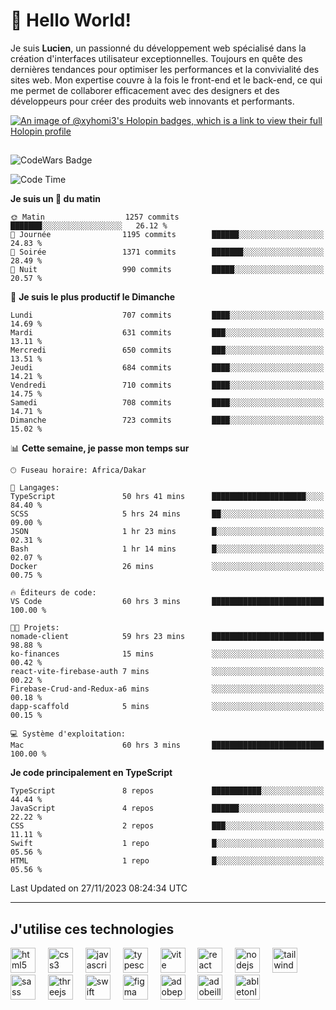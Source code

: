 # 👋 Hello World!

Je suis **Lucien**, un passionné du développement web spécialisé dans la création d'interfaces utilisateur exceptionnelles. Toujours en quête des dernières tendances pour optimiser les performances et la convivialité des sites web. Mon expertise couvre à la fois le front-end et le back-end, ce qui me permet de collaborer efficacement avec des designers et des développeurs pour créer des produits web innovants et performants.

[![An image of @xyhomi3's Holopin badges, which is a link to view their full Holopin profile](https://holopin.me/xyhomi3)](https://holopin.io/@xyhomi3)

##

![CodeWars Badge](https://www.codewars.com/users/xyhomi3/badges/small)

<!--START_SECTION:waka-->
![Code Time](http://img.shields.io/badge/Code%20Time-350%20hrs%2045%20mins-blue)

**Je suis un 🐤 du matin** 

```text
🌞 Matin                  1257 commits        ███████░░░░░░░░░░░░░░░░░░   26.12 % 
🌆 Journée                1195 commits        ██████░░░░░░░░░░░░░░░░░░░   24.83 % 
🌃 Soirée                 1371 commits        ███████░░░░░░░░░░░░░░░░░░   28.49 % 
🌙 Nuit                   990 commits         █████░░░░░░░░░░░░░░░░░░░░   20.57 % 
```
📅 **Je suis le plus productif le Dimanche** 

```text
Lundi                    707 commits         ████░░░░░░░░░░░░░░░░░░░░░   14.69 % 
Mardi                    631 commits         ███░░░░░░░░░░░░░░░░░░░░░░   13.11 % 
Mercredi                 650 commits         ███░░░░░░░░░░░░░░░░░░░░░░   13.51 % 
Jeudi                    684 commits         ████░░░░░░░░░░░░░░░░░░░░░   14.21 % 
Vendredi                 710 commits         ████░░░░░░░░░░░░░░░░░░░░░   14.75 % 
Samedi                   708 commits         ████░░░░░░░░░░░░░░░░░░░░░   14.71 % 
Dimanche                 723 commits         ████░░░░░░░░░░░░░░░░░░░░░   15.02 % 
```


📊 **Cette semaine, je passe mon temps sur** 

```text
🕑︎ Fuseau horaire: Africa/Dakar

💬 Langages: 
TypeScript               50 hrs 41 mins      █████████████████████░░░░   84.40 % 
SCSS                     5 hrs 24 mins       ██░░░░░░░░░░░░░░░░░░░░░░░   09.00 % 
JSON                     1 hr 23 mins        █░░░░░░░░░░░░░░░░░░░░░░░░   02.31 % 
Bash                     1 hr 14 mins        █░░░░░░░░░░░░░░░░░░░░░░░░   02.07 % 
Docker                   26 mins             ░░░░░░░░░░░░░░░░░░░░░░░░░   00.75 % 

🔥 Éditeurs de code: 
VS Code                  60 hrs 3 mins       █████████████████████████   100.00 % 

🐱‍💻 Projets: 
nomade-client            59 hrs 23 mins      █████████████████████████   98.88 % 
ko-finances              15 mins             ░░░░░░░░░░░░░░░░░░░░░░░░░   00.42 % 
react-vite-firebase-auth 7 mins              ░░░░░░░░░░░░░░░░░░░░░░░░░   00.22 % 
Firebase-Crud-and-Redux-a6 mins              ░░░░░░░░░░░░░░░░░░░░░░░░░   00.18 % 
dapp-scaffold            5 mins              ░░░░░░░░░░░░░░░░░░░░░░░░░   00.15 % 

💻 Système d'exploitation: 
Mac                      60 hrs 3 mins       █████████████████████████   100.00 % 
```

**Je code principalement en TypeScript** 

```text
TypeScript               8 repos             ███████████░░░░░░░░░░░░░░   44.44 % 
JavaScript               4 repos             ██████░░░░░░░░░░░░░░░░░░░   22.22 % 
CSS                      2 repos             ███░░░░░░░░░░░░░░░░░░░░░░   11.11 % 
Swift                    1 repo              █░░░░░░░░░░░░░░░░░░░░░░░░   05.56 % 
HTML                     1 repo              █░░░░░░░░░░░░░░░░░░░░░░░░   05.56 % 
```




 Last Updated on 27/11/2023 08:24:34 UTC
<!--END_SECTION:waka-->
---

## J'utilise ces technologies

<div align="left">
  <img src="https://skillicons.dev/icons?i=html" height="40" alt="html5 logo"  />
  <img width="12" />
  <img src="https://skillicons.dev/icons?i=css" height="40" alt="css3 logo"  />
  <img width="12" />
  <img src="https://skillicons.dev/icons?i=js" height="40" alt="javascript logo"  />
  <img width="12" />
  <img src="https://skillicons.dev/icons?i=ts" height="40" alt="typescript logo"  />
  <img width="12" />
  <img src="https://skillicons.dev/icons?i=vite" height="40" alt="vite logo"  />
  <img width="12" />
  <img src="https://skillicons.dev/icons?i=react" height="40" alt="react logo"  />
  <img width="12" />
  <img src="https://cdn.jsdelivr.net/gh/devicons/devicon/icons/nodejs/nodejs-original.svg" height="40" alt="nodejs logo"  />
  <img width="12" />
  <img src="https://skillicons.dev/icons?i=tailwind" height="40" alt="tailwindcss logo"  />
  <img width="12" />
  <img src="https://skillicons.dev/icons?i=sass" height="40" alt="sass logo"  />
  <img width="12" />
  <img src="https://skillicons.dev/icons?i=threejs" height="40" alt="threejs logo"  />
  <img width="12" />
  <img src="https://skillicons.dev/icons?i=swift" height="40" alt="swift logo"  />
  <img width="12" />
  <img src="https://skillicons.dev/icons?i=figma" height="40" alt="figma logo"  />
  <img width="12" />
  <img src="https://skillicons.dev/icons?i=ps" height="40" alt="adobephotoshop logo"  />
  <img width="12" />
  <img src="https://skillicons.dev/icons?i=ai" height="40" alt="adobeillustrator logo"  />
  <img width="12" />
  <img src="https://skillicons.dev/icons?i=ableton" height="40" alt="abletonlive logo"  />
</div>



